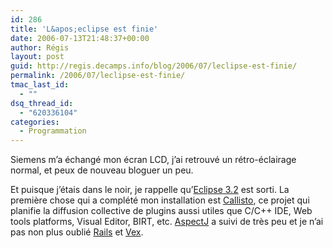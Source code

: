 ```yaml
---
id: 286
title: 'L&apos;eclipse est finie'
date: 2006-07-13T21:48:37+00:00
author: Régis
layout: post
guid: http://regis.decamps.info/blog/2006/07/leclipse-est-finie/
permalink: /2006/07/leclipse-est-finie/
tmac_last_id:
  - ""
dsq_thread_id:
  - "620336104"
categories:
  - Programmation
---
```

Siemens m&rsquo;a échangé mon écran LCD, j&rsquo;ai retrouvé un rétro-éclairage normal, et peux de nouveau bloguer un peu.

Et puisque j&rsquo;étais dans le noir, je rappelle qu&rsquo;[Eclipse 3.2](http://www.eclipse.org) est sorti. La première chose qui a complété mon installation est [Callisto](http://wiki.eclipse.org/Callisto_Simultaneous_Release), ce projet qui planifie la diffusion collective de plugins aussi utiles que C/C++ IDE, Web tools platforms, Visual Editor, BIRT, etc. [AspectJ](http://www.eclipse.org/ajdt/) a suivi de très peu et je n&rsquo;ai pas non plus oublié [Rails](http://rubyeclipse.sourceforge.net/index.rdt.html) et [Vex](http://vex.sourceforge.net/).